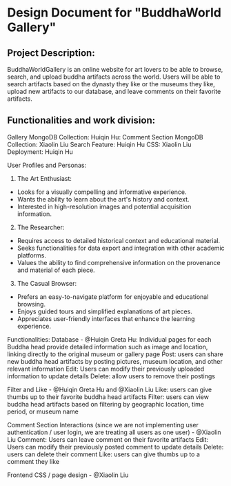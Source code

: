 # Design Document for "BuddhaWorld Gallery"

## Project Description:

BuddhaWorldGallery is an online website for art lovers to be able to browse, search, and upload buddha artifacts across the world. Users will be able to search artifacts based on the dynasty they like or the museums they like, upload new artifacts to our database, and leave comments on their favorite artifacts.

## Functionalities and work division:

Gallery MongoDB Collection: Huiqin Hu:
Comment Section MongoDB Collection: Xiaolin Liu
Search Feature: Huiqin Hu
CSS: Xiaolin Liu
Deployment: Huiqin Hu

User Profiles and Personas:

1. The Art Enthusiast:

- Looks for a visually compelling and informative experience.
- Wants the ability to learn about the art's history and context.
- Interested in high-resolution images and potential acquisition information.

2. The Researcher:

- Requires access to detailed historical context and educational material.
- Seeks functionalities for data export and integration with other academic platforms.
- Values the ability to find comprehensive information on the provenance and material of each piece.

3. The Casual Browser:

- Prefers an easy-to-navigate platform for enjoyable and educational browsing.
- Enjoys guided tours and simplified explanations of art pieces.
- Appreciates user-friendly interfaces that enhance the learning experience.

Functionalities:
Database - @Huiqin Greta Hu:
Individual pages for each Buddha head provide detailed information such as image and location, linking directly to the original museum or gallery page
Post: users can share new buddha head artifacts by posting pictures, museum location, and other relevant information
Edit: Users can modify their previously uploaded information to update details
Delete: allow users to remove their postings

Filter and Like - @Huiqin Greta Hu and @Xiaolin Liu
Like: users can give thumbs up to their favorite buddha head artifacts
Filter: users can view buddha head artifacts based on filtering by geographic location, time period, or museum name

Comment Section Interactions (since we are not implementing user authentication / user login, we are treating all users as one user) - @Xiaolin Liu
Comment: Users can leave comment on their favorite artifacts
Edit: Users can modify their previously posted comment to update details
Delete: users can delete their comment
Like: users can give thumbs up to a comment they like

Frontend CSS / page design - @Xiaolin Liu
